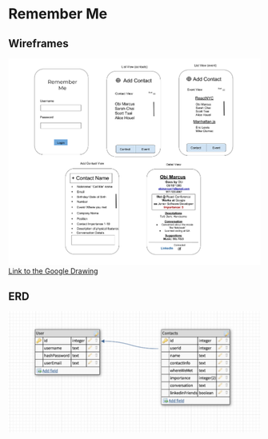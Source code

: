 # Remember Me

## Wireframes
![wireframe](wireframe.png)
[Link to the Google Drawing](https://docs.google.com/drawings/d/1kYqffkwzMZ08UWXEMBefBt6wozvYZX3qrBYSbnbuNQo/edit?usp=sharing)

## ERD
![ERD](ERD.png)

